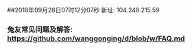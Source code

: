 ##2018年09月28日07时12分07秒 新址: 104.248.215.59
### 兔友常见问题及解答: https://github.com/wanggonging/d/blob/w/FAQ.md
